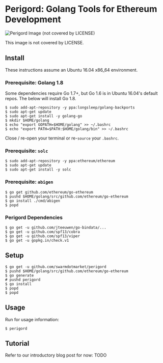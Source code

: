 # Perigord: Golang Tools for Ethereum Development

![Perigord Image (not covered by LICENSE)](https://swarm.market/img/perigord-logo-small.jpg)

This image is not covered by LICENSE. 

## Install

These instructions assume an Ubuntu 16.04 x86_64 environment.

### Prerequisite: Golang 1.8

Some dependencies require Go 1.7+, but Go 1.6 is in Ubuntu 16.04's default repos.
The below will install Go 1.8.


```
$ sudo add-apt-repository -y ppa:longsleep/golang-backports
$ sudo apt-get update
$ sudo apt-get install -y golang-go
$ mkdir $HOME/golang
$ echo "export GOPATH=$HOME/golang" >> ~/.bashrc
$ echo "export PATH=$PATH:$HOME/golang/bin" >> ~/.bashrc
```

Close / re-open your terminal or re-`source` your `.bashrc`.

### Prerequisite: `solc`

```
$ sudo add-apt-repository -y ppa:ethereum/ethereum
$ sudo apt-get update
$ sudo apt-get install -y solc
```

### Prerequisite: `abigen`

```
$ go get github.com/ethereum/go-ethereum
$ pushd $HOME/golang/src/github.com/ethereum/go-ethereum
$ go install ./cmd/abigen
$ popd
```

### Perigord Dependencies

```
$ go get -u github.com/jteeuwen/go-bindata/...
$ go get -u github.com/spf13/cobra
$ go get -u github.com/spf13/viper
$ go get -u gopkg.in/check.v1
```

## Setup

```
$ go get -u github.com/swarmdotmarket/perigord
$ pushd $HOME/golang/src/github.com/ethereum/go-ethereum
$ go generate
# pushd perigord
$ go install
$ popd
$ popd
```

## Usage

Run for usage information:

```
$ perigord
```

## Tutorial

Refer to our introductory blog post for now: TODO

